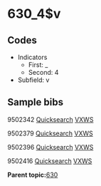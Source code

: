 # 630\_4$v

## Codes

-   Indicators
    -   First: \_
    -   Second: 4
-   Subfield: v

## Sample bibs

9502342 [Quicksearch](https://search.library.yale.edu/catalog/9502342) [VXWS](http://prodorbis.library.yale.edu:7014/vxws/GetHoldingsService?bibId=9502342)

9502379 [Quicksearch](https://search.library.yale.edu/catalog/9502379) [VXWS](http://prodorbis.library.yale.edu:7014/vxws/GetHoldingsService?bibId=9502379)

9502396 [Quicksearch](https://search.library.yale.edu/catalog/9502396) [VXWS](http://prodorbis.library.yale.edu:7014/vxws/GetHoldingsService?bibId=9502396)

9502416 [Quicksearch](https://search.library.yale.edu/catalog/9502416) [VXWS](http://prodorbis.library.yale.edu:7014/vxws/GetHoldingsService?bibId=9502416)

**Parent topic:**[630](../../tags/630/630.md)

